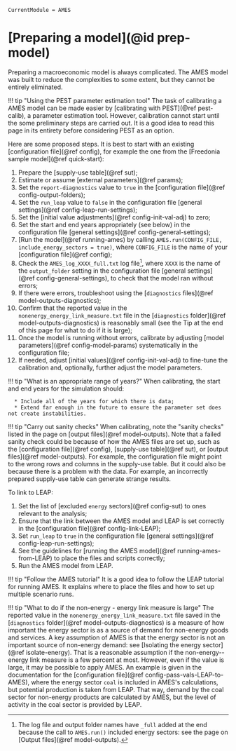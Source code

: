 ```@meta
CurrentModule = AMES
```

# [Preparing a model](@id prep-model)
Preparing a macroeconomic model is always complicated. The AMES model was built to reduce the complexities to some extent, but they cannot be entirely eliminated.

!!! tip "Using the PEST parameter estimation tool"
    The task of calibrating a AMES model can be made easier by [calibrating with PEST](@ref pest-calib), a parameter estimation tool. However, calibration cannot start until the some preliminary steps are carried out. It is a good idea to read this page in its entirety before considering PEST as an option.

Here are some proposed steps. It is best to start with an existing [configuration file](@ref config), for example the one from the [Freedonia sample model](@ref quick-start):
  1. Prepare the [supply-use table](@ref sut);
  1. Estimate or assume [external parameters](@ref params);
  1. Set the `report-diagnostics` value to `true` in the [configuration file](@ref config-output-folders);
  1. Set the `run_leap` value to `false` in the configuration file [general settings](@ref config-leap-run-settings);
  1. Set the [initial value adjustments](@ref config-init-val-adj) to zero;
  1. Set the start and end years appropriately (see below) in the configuration file [general settings](@ref config-general-settings);
  1. [Run the model](@ref running-ames) by calling `AMES.run(CONFIG_FILE, include_energy_sectors = true)`, where `CONFIG_FILE` is the name of your [configuration file](@ref config);
  1. Check the `AMES_log_XXXX_full.txt` log file[^1], where `XXXX` is the name of the `output_folder` setting in the configuration file [general settings](@ref config-general-settings), to check that the model ran without errors;
  1. If there were errors, troubleshoot using the [`diagnostics` files](@ref model-outputs-diagnostics);
  1. Confirm that the reported value in the `nonenergy_energy_link_measure.txt` file in the [`diagnostics` folder](@ref model-outputs-diagnostics) is reasonably small (see the Tip at the end of this page for what to do if it is large);
  1. Once the model is running without errors, calibrate by adjusting [model parameters](@ref config-model-params) systematically in the configuration file;
  1. If needed, adjust [initial values](@ref config-init-val-adj) to fine-tune the calibration and, optionally, further adjust the model parameters.

[^1]: The log file and output folder names have `_full` added at the end because the call to `AMES.run()` included energy sectors: see the page on [Output files](@ref model-outputs).

!!! tip "What is an appropriate range of years?"
    When calibrating, the start and end years for the simulation should:

      * Include all of the years for which there is data;
      * Extend far enough in the future to ensure the parameter set does not create instabilities.

!!! tip "Carry out sanity checks"
    When calibrating, note the "sanity checks" listed in the page on [output files](@ref model-outputs). Note that a failed sanity check could be because of how the AMES files are set up, such as the [configuration file](@ref config), [supply-use table](@ref sut), or [output files](@ref model-outputs). For example, the configuration file might point to the wrong rows and columns in the supply-use table. But it could also be because there is a problem with the data. For example, an incorrectly prepared supply-use table can generate strange results.

To link to LEAP:
  1. Set the list of [excluded `energy` sectors](@ref config-sut) to ones relevant to the analysis;
  1. Ensure that the link between the AMES model and LEAP is set correctly in the [configuration file](@ref config-link-LEAP);
  1. Set `run_leap` to `true` in the configuration file [general settings](@ref config-leap-run-settings);
  1. See the guidelines for [running the AMES model](@ref running-ames-from-LEAP) to place the files and scripts correctly;
  1. Run the AMES model from LEAP.

!!! tip "Follow the AMES tutorial"
    It is a good idea to follow the LEAP tutorial for running AMES. It explains where to place the files and how to set up multiple scenario runs.

!!! tip "What to do if the non-energy - energy link measure is large"
    The reported value in the `nonenergy_energy_link_measure.txt` file saved in the [`diagnostics` folder](@ref model-outputs-diagnostics) is a measure of how important the energy sector is as a source of demand for non-energy goods and services. A key assumption of AMES is that the energy sector is not an important source of non-energy demand: see [Isolating the energy sector](@ref isolate-energy). That is a reasonable assumption if the non-energy--energy link measure is a few percent at most. However, even if the value is large, it may be possible to apply AMES. An example is given in the documentation for the [configuration file](@ref config-pass-vals-LEAP-to-AMES), where the energy sector `coal` is included in AMES's calculations, but potential production is taken from LEAP. That way, demand by the coal sector for non-energy products are calculated by AMES, but the level of activity in the coal sector is provided by LEAP.
